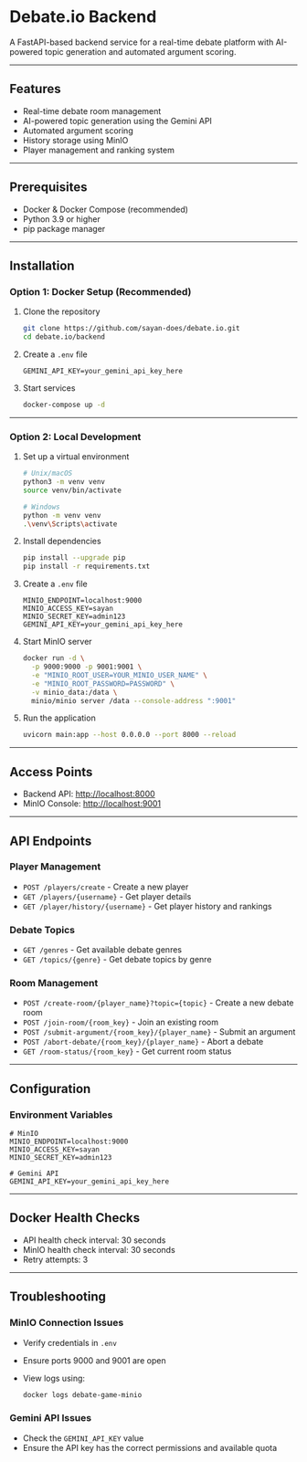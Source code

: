 # Debate.io Backend

A FastAPI-based backend service for a real-time debate platform with AI-powered topic generation and automated argument scoring.

---

## Features

* Real-time debate room management
* AI-powered topic generation using the Gemini API
* Automated argument scoring
* History storage using MinIO
* Player management and ranking system

---

## Prerequisites

* Docker & Docker Compose (recommended)
* Python 3.9 or higher
* pip package manager

---

## Installation

### Option 1: Docker Setup (Recommended)

1. Clone the repository

   ```bash
   git clone https://github.com/sayan-does/debate.io.git
   cd debate.io/backend
   ```

2. Create a `.env` file

   ```env
   GEMINI_API_KEY=your_gemini_api_key_here
   ```

3. Start services

   ```bash
   docker-compose up -d
   ```

---

### Option 2: Local Development

1. Set up a virtual environment

   ```bash
   # Unix/macOS
   python3 -m venv venv
   source venv/bin/activate

   # Windows
   python -m venv venv
   .\venv\Scripts\activate
   ```

2. Install dependencies

   ```bash
   pip install --upgrade pip
   pip install -r requirements.txt
   ```

3. Create a `.env` file

   ```env
   MINIO_ENDPOINT=localhost:9000
   MINIO_ACCESS_KEY=sayan
   MINIO_SECRET_KEY=admin123
   GEMINI_API_KEY=your_gemini_api_key_here
   ```

4. Start MinIO server

   ```bash
   docker run -d \
     -p 9000:9000 -p 9001:9001 \
     -e "MINIO_ROOT_USER=YOUR_MINIO_USER_NAME" \
     -e "MINIO_ROOT_PASSWORD=PASSWORD" \
     -v minio_data:/data \
     minio/minio server /data --console-address ":9001"  
   ```

5. Run the application

   ```bash
   uvicorn main:app --host 0.0.0.0 --port 8000 --reload
   ```

---

## Access Points

* Backend API: [http://localhost:8000](http://localhost:8000)
* MinIO Console: [http://localhost:9001](http://localhost:9001)


---

## API Endpoints

### Player Management

* `POST /players/create` - Create a new player
* `GET /players/{username}` - Get player details
* `GET /player/history/{username}` - Get player history and rankings

### Debate Topics

* `GET /genres` - Get available debate genres
* `GET /topics/{genre}` - Get debate topics by genre

### Room Management

* `POST /create-room/{player_name}?topic={topic}` - Create a new debate room
* `POST /join-room/{room_key}` - Join an existing room
* `POST /submit-argument/{room_key}/{player_name}` - Submit an argument
* `POST /abort-debate/{room_key}/{player_name}` - Abort a debate
* `GET /room-status/{room_key}` - Get current room status

---

## Configuration

### Environment Variables

```env
# MinIO
MINIO_ENDPOINT=localhost:9000
MINIO_ACCESS_KEY=sayan
MINIO_SECRET_KEY=admin123

# Gemini API
GEMINI_API_KEY=your_gemini_api_key_here
```

---

## Docker Health Checks

* API health check interval: 30 seconds
* MinIO health check interval: 30 seconds
* Retry attempts: 3

---

## Troubleshooting

### MinIO Connection Issues

* Verify credentials in `.env`
* Ensure ports 9000 and 9001 are open
* View logs using:

  ```bash
  docker logs debate-game-minio
  ```

### Gemini API Issues

* Check the `GEMINI_API_KEY` value
* Ensure the API key has the correct permissions and available quota

